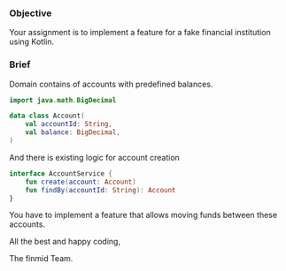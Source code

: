 ### Objective

Your assignment is to implement a feature for a fake financial institution using Kotlin.

### Brief

Domain contains of accounts with predefined balances.

```kotlin
import java.math.BigDecimal

data class Account(
    val accountId: String,
    val balance: BigDecimal,
)
```
And there is existing logic for account creation
```kotlin
interface AccountService {
    fun create(account: Account)
    fun findBy(accountId: String): Account
}
```

You have to implement a feature that allows moving funds between these accounts.


All the best and happy coding,

The finmid Team.
